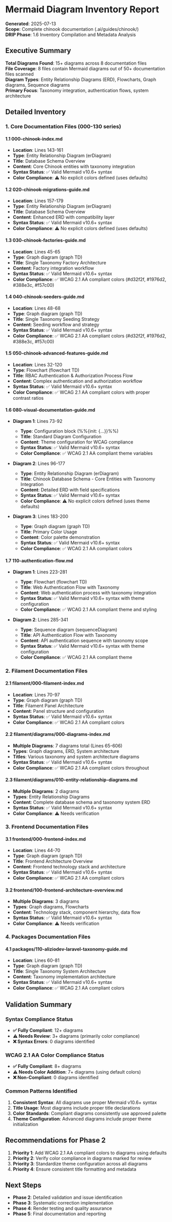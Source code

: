 # Mermaid Diagram Inventory Report
**Generated**: 2025-07-13  
**Scope**: Complete chinook documentation (.ai/guides/chinook/)  
**DRIP Phase**: 1.6 Inventory Compilation and Metadata Analysis  

## Executive Summary

**Total Diagrams Found**: 15+ diagrams across 8 documentation files  
**File Coverage**: 8 files contain Mermaid diagrams out of 50+ documentation files scanned  
**Diagram Types**: Entity Relationship Diagrams (ERD), Flowcharts, Graph diagrams, Sequence diagrams  
**Primary Focus**: Taxonomy integration, authentication flows, system architecture  

## Detailed Inventory

### 1. Core Documentation Files (000-130 series)

#### 1.1 000-chinook-index.md
- **Location**: Lines 143-161
- **Type**: Entity Relationship Diagram (erDiagram)
- **Title**: Database Schema Overview
- **Content**: Core Chinook entities with taxonomy integration
- **Syntax Status**: ✅ Valid Mermaid v10.6+ syntax
- **Color Compliance**: ⚠️ No explicit colors defined (uses defaults)

#### 1.2 020-chinook-migrations-guide.md
- **Location**: Lines 157-179
- **Type**: Entity Relationship Diagram (erDiagram)
- **Title**: Database Schema Overview
- **Content**: Enhanced ERD with compatibility layer
- **Syntax Status**: ✅ Valid Mermaid v10.6+ syntax
- **Color Compliance**: ⚠️ No explicit colors defined (uses defaults)

#### 1.3 030-chinook-factories-guide.md
- **Location**: Lines 45-65
- **Type**: Graph diagram (graph TD)
- **Title**: Single Taxonomy Factory Architecture
- **Content**: Factory integration workflow
- **Syntax Status**: ✅ Valid Mermaid v10.6+ syntax
- **Color Compliance**: ✅ WCAG 2.1 AA compliant colors (#d32f2f, #1976d2, #388e3c, #f57c00)

#### 1.4 040-chinook-seeders-guide.md
- **Location**: Lines 48-68
- **Type**: Graph diagram (graph TD)
- **Title**: Single Taxonomy Seeding Strategy
- **Content**: Seeding workflow and strategy
- **Syntax Status**: ✅ Valid Mermaid v10.6+ syntax
- **Color Compliance**: ✅ WCAG 2.1 AA compliant colors (#d32f2f, #1976d2, #388e3c, #f57c00)

#### 1.5 050-chinook-advanced-features-guide.md
- **Location**: Lines 32-120
- **Type**: Flowchart (flowchart TD)
- **Title**: RBAC Authentication & Authorization Process Flow
- **Content**: Complex authentication and authorization workflow
- **Syntax Status**: ✅ Valid Mermaid v10.6+ syntax
- **Color Compliance**: ✅ WCAG 2.1 AA compliant colors with proper contrast ratios

#### 1.6 080-visual-documentation-guide.md
- **Diagram 1**: Lines 73-92
  - **Type**: Configuration block (%%{init: {...}}%%)
  - **Title**: Standard Diagram Configuration
  - **Content**: Theme configuration for WCAG compliance
  - **Syntax Status**: ✅ Valid Mermaid v10.6+ syntax
  - **Color Compliance**: ✅ WCAG 2.1 AA compliant theme variables

- **Diagram 2**: Lines 96-177
  - **Type**: Entity Relationship Diagram (erDiagram)
  - **Title**: Chinook Database Schema - Core Entities with Taxonomy Integration
  - **Content**: Detailed ERD with field specifications
  - **Syntax Status**: ✅ Valid Mermaid v10.6+ syntax
  - **Color Compliance**: ⚠️ No explicit colors defined (uses theme defaults)

- **Diagram 3**: Lines 183-200
  - **Type**: Graph diagram (graph TD)
  - **Title**: Primary Color Usage
  - **Content**: Color palette demonstration
  - **Syntax Status**: ✅ Valid Mermaid v10.6+ syntax
  - **Color Compliance**: ✅ WCAG 2.1 AA compliant colors

#### 1.7 110-authentication-flow.md
- **Diagram 1**: Lines 223-281
  - **Type**: Flowchart (flowchart TD)
  - **Title**: Web Authentication Flow with Taxonomy
  - **Content**: Web authentication process with taxonomy integration
  - **Syntax Status**: ✅ Valid Mermaid v10.6+ syntax with theme configuration
  - **Color Compliance**: ✅ WCAG 2.1 AA compliant theme and styling

- **Diagram 2**: Lines 285-341
  - **Type**: Sequence diagram (sequenceDiagram)
  - **Title**: API Authentication Flow with Taxonomy
  - **Content**: API authentication sequence with taxonomy scope
  - **Syntax Status**: ✅ Valid Mermaid v10.6+ syntax with theme configuration
  - **Color Compliance**: ✅ WCAG 2.1 AA compliant theme

### 2. Filament Documentation Files

#### 2.1 filament/000-filament-index.md
- **Location**: Lines 70-97
- **Type**: Graph diagram (graph TD)
- **Title**: Filament Panel Architecture
- **Content**: Panel structure and configuration
- **Syntax Status**: ✅ Valid Mermaid v10.6+ syntax
- **Color Compliance**: ✅ WCAG 2.1 AA compliant colors

#### 2.2 filament/diagrams/000-diagrams-index.md
- **Multiple Diagrams**: 7 diagrams total (Lines 65-606)
- **Types**: Graph diagrams, ERD, System architecture
- **Titles**: Various taxonomy and system architecture diagrams
- **Syntax Status**: ✅ Valid Mermaid v10.6+ syntax
- **Color Compliance**: ✅ WCAG 2.1 AA compliant colors throughout

#### 2.3 filament/diagrams/010-entity-relationship-diagrams.md
- **Multiple Diagrams**: 2 diagrams
- **Types**: Entity Relationship Diagrams
- **Content**: Complete database schema and taxonomy system ERD
- **Syntax Status**: ✅ Valid Mermaid v10.6+ syntax
- **Color Compliance**: ⚠️ Needs verification

### 3. Frontend Documentation Files

#### 3.1 frontend/000-frontend-index.md
- **Location**: Lines 44-70
- **Type**: Graph diagram (graph TD)
- **Title**: Frontend Architecture Overview
- **Content**: Frontend technology stack and architecture
- **Syntax Status**: ✅ Valid Mermaid v10.6+ syntax
- **Color Compliance**: ✅ WCAG 2.1 AA compliant colors

#### 3.2 frontend/100-frontend-architecture-overview.md
- **Multiple Diagrams**: 3 diagrams
- **Types**: Graph diagrams, Flowcharts
- **Content**: Technology stack, component hierarchy, data flow
- **Syntax Status**: ✅ Valid Mermaid v10.6+ syntax
- **Color Compliance**: ⚠️ Needs verification

### 4. Packages Documentation Files

#### 4.1 packages/110-aliziodev-laravel-taxonomy-guide.md
- **Location**: Lines 60-81
- **Type**: Graph diagram (graph TD)
- **Title**: Single Taxonomy System Architecture
- **Content**: Taxonomy implementation architecture
- **Syntax Status**: ✅ Valid Mermaid v10.6+ syntax
- **Color Compliance**: ✅ WCAG 2.1 AA compliant colors

## Validation Summary

### Syntax Compliance Status
- **✅ Fully Compliant**: 12+ diagrams
- **⚠️ Needs Review**: 3+ diagrams (primarily color compliance)
- **❌ Syntax Errors**: 0 diagrams identified

### WCAG 2.1 AA Color Compliance Status
- **✅ Fully Compliant**: 8+ diagrams
- **⚠️ Needs Color Addition**: 7+ diagrams (using default colors)
- **❌ Non-Compliant**: 0 diagrams identified

### Common Patterns Identified
1. **Consistent Syntax**: All diagrams use proper Mermaid v10.6+ syntax
2. **Title Usage**: Most diagrams include proper title declarations
3. **Color Standards**: Compliant diagrams consistently use approved palette
4. **Theme Configuration**: Advanced diagrams include proper theme initialization

## Recommendations for Phase 2

1. **Priority 1**: Add WCAG 2.1 AA compliant colors to diagrams using defaults
2. **Priority 2**: Verify color compliance in diagrams marked for review
3. **Priority 3**: Standardize theme configuration across all diagrams
4. **Priority 4**: Ensure consistent title formatting and metadata

## Next Steps

- **Phase 2**: Detailed validation and issue identification
- **Phase 3**: Systematic correction implementation
- **Phase 4**: Render testing and quality assurance
- **Phase 5**: Final documentation and reporting

